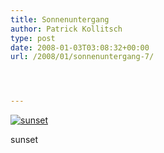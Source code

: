 ```yaml
---
title: Sonnenuntergang
author: Patrick Kollitsch
type: post
date: 2008-01-03T03:08:32+00:00
url: /2008/01/sonnenuntergang-7/




---
```

<div class="flickr">
  <a href="http://www.flickr.com/photos/schreibblogade/2163490496/" title="sunset"><img src="//farm3.static.flickr.com/2175/2163490496_60aa4d72b5.jpg" alt="sunset" /></a></p> 
  
  <p>
    sunset
  </p>
</div>